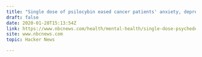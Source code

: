 ```yaml
---
title: "Single dose of psilocybin eased cancer patients' anxiety, depression for years"
draft: false
date: 2020-01-28T15:13:54Z
link: https://www.nbcnews.com/health/mental-health/single-dose-psychedelic-drug-eased-cancer-patients-anxiety-depression-years-n1123451?utm_medium=RSS&utm_source=hune
site: www.nbcnews.com
topic: Hacker News  

---
```

